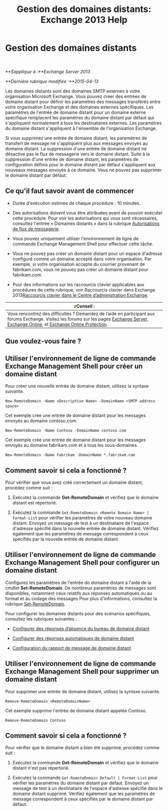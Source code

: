 ﻿---
title: 'Gestion des domaines distants: Exchange 2013 Help'
TOCTitle: Gestion des domaines distants
ms:assetid: 41a86907-bd9e-40d0-94d3-6deb95a0bffa
ms:mtpsurl: https://technet.microsoft.com/fr-fr/library/Aa997639(v=EXCHG.150)
ms:contentKeyID: 52057062
ms.date: 04/24/2018
mtps_version: v=EXCHG.150
f1_keywords:
- Microsoft.Exchange.Management.SnapIn.Esm.OrganizationConfiguration.NewRemoteDomainWizardForm.NewRemoteDomainWizardPage
ms.translationtype: HT
---

# Gestion des domaines distants

 

_**Sapplique à :**Exchange Server 2013_

_**Dernière rubrique modifiée :**2015-04-13_

Les domaines distants sont des domaines SMTP externes à votre organisation Microsoft Exchange. Vous pouvez créer des entrées de domaine distant pour définir les paramètres des messages transférés entre votre organisation Exchange et des domaines externes spécifiques. Les paramètres de l'entrée de domaine distant pour un domaine externe spécifique remplacent les paramètres du domaine distant par défaut qui s'appliquent normalement à tous les destinataires externes. Les paramètres du domaine distant s'appliquent à l'ensemble de l'organisation Exchange.

Si vous supprimez une entrée de domaine distant, les paramètres de transfert de message ne s'appliquent plus aux messages envoyés au domaine distant. La suppression d'une entrée de domaine distant ne désactive pas le flux de messagerie vers le domaine distant. Suite à la suppression d'une entrée de domaine distant, les paramètres de configuration définis pour le domaine distant par défaut s'appliquent aux nouveaux messages envoyés à ce domaine. Vous ne pouvez pas supprimer le domaine distant par défaut.

## Ce qu'il faut savoir avant de commencer

  - Durée d'exécution estimée de chaque procédure : 10 minutes.

  - Des autorisations doivent vous être attribuées avant de pouvoir exécuter cette procédure. Pour voir les autorisations qui vous sont nécessaires, consultez l'entrée « Domaines distants » dans la rubrique [Autorisations de flux de messagerie](mail-flow-permissions-exchange-2013-help.md).

  - Vous pouvez uniquement utiliser l'environnement de ligne de commande Exchange Management Shell pour effectuer cette tâche.

  - Vous ne pouvez pas créer un domaine distant pour un espace d'adresse configuré comme un domaine accepté dans votre organisation. Par exemple, si votre organisation accepte du courrier provenant de fabrikam.com, vous ne pouvez pas créer un domaine distant pour fabrikam.com.

  - Pour des informations sur les raccourcis clavier applicables aux procédures de cette rubrique, voir Raccourcis clavier dans Exchange 2013[Raccourcis clavier dans le Centre d’administration Exchange](keyboard-shortcuts-in-the-exchange-admin-center-exchange-online-protection-help.md).

<table>
<thead>
<tr class="header">
<th><img src="images/Bb125224.tip(EXCHG.150).gif" title="Conseil" alt="Conseil" />Conseil :</th>
</tr>
</thead>
<tbody>
<tr class="odd">
<td>Vous rencontrez des difficultés ? Demandez de l’aide en participant aux forums Exchange. Visitez les forums sur les pages <a href="https://go.microsoft.com/fwlink/p/?linkid=60612">Exchange Server</a>, <a href="https://go.microsoft.com/fwlink/p/?linkid=267542">Exchange Online</a>, et <a href="https://go.microsoft.com/fwlink/p/?linkid=285351">Exchange Online Protection</a>.</td>
</tr>
</tbody>
</table>


## Que voulez-vous faire ?

## Utiliser l'environnement de ligne de commande Exchange Management Shell pour créer un domaine distant

Pour créer une nouvelle entrée de domaine distant, utilisez la syntaxe suivante.

    New-RemoteDomain -Name <Descriptive Name> -DomainName <SMTP address space>

Cet exemple crée une entrée de domaine distant pour les messages envoyés au domaine contoso.com.

    New-RemoteDomain -Name Contoso -DomainName contoso.com

Cet exemple crée une entrée de domaine distant pour les messages envoyés au domaine fabrikam.com et à tous les sous-domaines.

    New-RemoteDomain -Name Fabrikam -DomainName *.fabrikam.com

## Comment savoir si cela a fonctionné ?

Pour vérifier que vous avez créé correctement un domaine distant, procédez comme suit :

1.  Exécutez la commande **Get-RemoteDomain** et vérifiez que le domaine distant est répertorié.

2.  Exécutez la commande `Get-RemoteDomain <Remote Domain Name> | Format-List` pour vérifier les paramètres de votre nouveau domaine distant. Envoyez un message de test à un destinataire de l'espace d'adresse spécifié dans la nouvelle entrée de domaine distant. Vérifiez également que les paramètres de message correspondent à ceux spécifiés par la nouvelle entrée de domaine distant.

## Utiliser l'environnement de ligne de commande Exchange Management Shell pour configurer un domaine distant

Configurez les paramètres de l'entrée do domaine distant à l'aide de la cmdlet **Set-RemoteDomain**. De nombreux paramètres de messages sont disponibles, notamment ceux relatifs aux réponses automatiques ou au format et au codage des messages Pour plus d'informations, consultez la rubrique [Set-RemoteDomain](https://technet.microsoft.com/fr-fr/library/aa997857\(v=exchg.150\)).

Pour configurer les domaines distants pour des scénarios spécifiques, consultez les rubriques suivantes :

  - [Configurer des réponses d’absence du bureau de domaine distant](configure-remote-domain-out-of-office-replies-exchange-2013-help.md)

  - [Configurer des réponses automatiques de domaine distant](configure-remote-domain-automatic-replies-exchange-2013-help.md)

  - [Configuration du rapport de message de domaine distant](configure-remote-domain-message-reporting-exchange-2013-help.md)

## Utiliser l'environnement de ligne de commande Exchange Management Shell pour supprimer un domaine distant

Pour supprimer une entrée de domaine distant, utilisez la syntaxe suivante.

    Remove-RemoteDomain <RemoteDomainName>

Cet exemple supprime l'entrée de domaine distant appelée Contoso.

    Remove-RemoteDomain Contoso

## Comment savoir si cela a fonctionné ?

Pour vérifier que le domaine distant a bien été supprimé, procédez comme suit :

1.  Exécutez la commande **Get-RemoteDomain** et vérifiez que le domaine distant n'est pas répertorié.

2.  Exécutez la commande `Get-RemoteDomain Default | Format-List` pour vérifier les paramètres du domaine distant par défaut. Envoyez un message de test à un destinataire de l'espace d'adresse spécifié dans le domaine distant supprimé. Vérifiez également que les paramètres de message correspondent à ceux spécifiés par le domaine distant par défaut.


